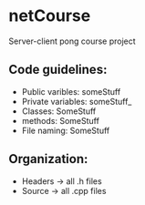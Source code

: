 # netCourse #
Server-client pong course project

## Code guidelines: ##
- Public varibles: someStuff
- Private variables: someStuff_
- Classes: SomeStuff
- methods: SomeStuff
- File naming: SomeStuff

## Organization: ##
- Headers -> all .h files
- Source  -> all .cpp files
